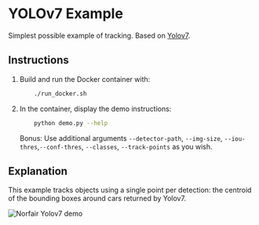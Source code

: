 # YOLOv7 Example

Simplest possible example of tracking. Based on [Yolov7](https://github.com/WongKinYiu/yolov7).

## Instructions

1. Build and run the Docker container with:
    ```bash
        ./run_docker.sh
    ``` 

1. In the container, display the demo instructions: 
    ```bash
        python demo.py --help 
    ``` 
   Bonus: Use additional arguments `--detector-path`, `--img-size`, `--iou-thres`,`--conf-thres`, `--classes`, `--track-points` as you wish.


## Explanation

This example tracks objects using a single point per detection: the centroid of the bounding boxes around cars returned by Yolov7.

![Norfair Yolov7 demo](../../docs/yolov7_cars.gif)
